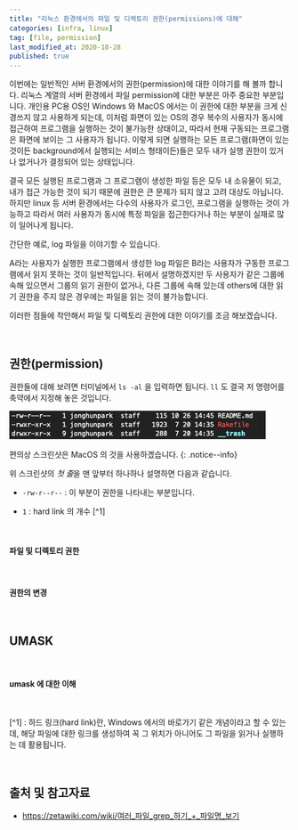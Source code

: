 ```yaml
---
title: "리눅스 환경에서의 파일 및 디렉토리 권한(permissions)에 대해"
categories: [infra, linux]
tag: [file, permission]
last_modified_at: 2020-10-28
published: true
---
```

이번에는 일반적인 서버 환경에서의 권한(permission)에 대한 이야기를 해 볼까 합니다. 리눅스 계열의 서버 환경에서 파일 permission에 대한 부분은 아주 중요한 부분입니다. 개인용 PC용 OS인 Windows 와 MacOS 에서는 이 권한에 대한 부분을 크게 신경쓰지 않고 사용하게 되는데, 이처럼 화면이 있는 OS의 경우 복수의 사용자가 동시에 접근하여 프로그램을 실행하는 것이 불가능한 상태이고, 따라서 현재 구동되는 프로그램은 화면에 보이는 그 사용자가 됩니다. 이렇게 되면 실행하는 모든 프로그램(화면이 있는 것이든 background에서 실행되는 서비스 형태이든)들은 모두 내가 실행 권한이 있거나 없거나가 결정되어 있는 상태입니다. 

결국 모든 실행된 프로그램과 그 프로그램이 생성한 파일 등은 모두 내 소유물이 되고, 내가 접근 가능한 것이 되기 때문에 권한은 큰 문제가 되지 않고 고려 대상도 아닙니다. 하지만 linux 등 서버 환경에서는 다수의 사용자가 로그인, 프로그램을 실행하는 것이 가능하고 따라서 여러 사용자가 동시에 특정 파일을 접근한다거나 하는 부분이 실재로 많이 일어나게 됩니다.

간단한 예로, log 파일을 이야기할 수 있습니다. 

A라는 사용자가 실행한 프로그램에서 생성한 log 파일은 B라는 사용자가 구동한 프로그램에서 읽지 못하는 것이 일반적입니다. 뒤에서 설명하겠지만 두 사용자가 같은 그룹에 속해 있으면서 그룹의 읽기 권한이 없거나, 다른 그룹에 속해 있는데 others에 대한 읽기 권한을 주지 않은 경우에는 파일을 읽는 것이 불가능합니다. 

이러한 점들에 착안해서 파일 및 디렉토리 권한에 대한 이야기를 조금 해보겠습니다.

<br/>

## 권한(permission)

권한들에 대해 보려면 터미널에서 `ls -al` 을 입력하면 됩니다. `ll` 도 결국 저 명령어를 축약에서 지정해 놓은 것입니다. 

![](/assets/images/2020-10-28-permissions/capture%202020-10-28%20PM%2006.47.29.png)

편의상 스크린샷은 MacOS 의 것을 사용하겠습니다. 
{: .notice--info}

위 스크린샷의 *첫 줄*을 맨 앞부터 하나하나 설명하면 다음과 같습니다. 

- `-rw-r--r--` : 이 부분이 권한을 나타내는 부분입니다. 

- `1` : hard link 의 개수 [^1]

<br/>

#### 파일 및 디렉토리 권한

<br/>

#### 권한의 변경

<br/>

## UMASK

<br/>

#### umask 에 대한 이해

<br/>

[^1] : 하드 링크(hard link)란, Windows 에서의 바로가기 같은 개념이라고 할 수 있는데, 해당 파일에 대한 링크를 생성하여 꼭 그 위치가 아니어도 그 파일을 읽거나 실행하는 데 활용됩니다.

<br/>

## 출처 및 참고자료

- <https://zetawiki.com/wiki/여러_파일_grep_하기_+_파일명_보기>